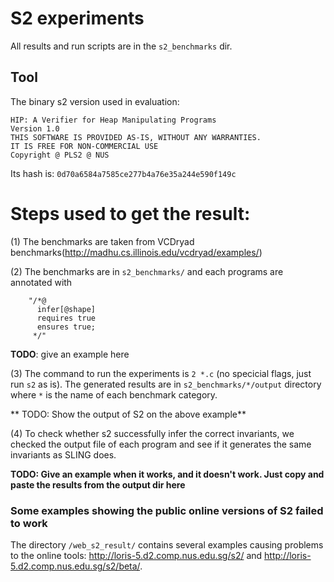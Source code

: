 # S2 experiments

All results and run scripts are in the `s2_benchmarks` dir.  

## Tool 
The binary s2 version used in evaluation:
```
HIP: A Verifier for Heap Manipulating Programs
Version 1.0
THIS SOFTWARE IS PROVIDED AS-IS, WITHOUT ANY WARRANTIES.
IT IS FREE FOR NON-COMMERCIAL USE
Copyright @ PLS2 @ NUS
```
Its hash is: ```0d70a6584a7585ce277b4a76e35a244e590f149c```  


# Steps used to get the result:
  (1) The benchmarks are taken from VCDryad benchmarks(http://madhu.cs.illinois.edu/vcdryad/examples/)
  
  (2) The benchmarks are in `s2_benchmarks/` and each programs are annotated with
  ```
      "/*@
        infer[@shape]
        requires true
        ensures true;
       */"
  ```
  **TODO**: give an example here
  
  (3) The command to run the experiments is `2 *.c` (no specicial flags, just run `s2` as is). The generated results are in `s2_benchmarks/*/output` directory where `*` is the name of each benchmark category.
  
  ** TODO:  Show the output of S2 on the above example**

  (4) To check whether s2 successfully infer the correct invariants, we checked the output file of each program and see if it generates the same invariants as SLING does.

**TODO:  Give an example when it works, and it doesn't work.  Just copy and paste the results from the output dir here**


### Some examples showing the public online versions of S2 failed to work

The directory `/web_s2_result/` contains several examples causing problems to the online tools:  http://loris-5.d2.comp.nus.edu.sg/s2/ and http://loris-5.d2.comp.nus.edu.sg/s2/beta/.  
